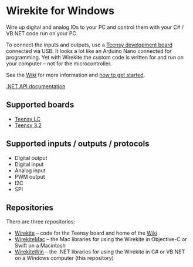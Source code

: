 # Wirekite for Windows

Wire up digital and analog IOs to your PC and control them with your C# / VB.NET code run on your PC.

To connect the inputs and outputs, use a [Teensy development board](https://www.pjrc.com/teensy/) connected via USB. It looks a lot like an Arduino Nano connected for programming. Yet with Wirekite the custom code is written for and run on your computer – not for the microcontroller.

See the [Wiki](https://github.com/manuelbl/Wirekite/wiki) for more information and [how to get started](https://github.com/manuelbl/Wirekite/wiki/Visual-Studio-Project-Setup).

[.NET API documentation](https://www.codecrete.net/WirekiteWin/)


## Supported boards

- [Teensy LC](https://www.pjrc.com/store/teensylc.html)
- [Teensy 3.2](https://www.pjrc.com/store/teensy32.html)


## Supported inputs / outputs / protocols

- Digital output
- Digital input
- Analog input
- PWM output
- I2C
- SPI


## Repositories

There are three repositories:

 - [Wirekite](https://github.com/manuelbl/Wirekite) – code for the Teensy board and home of the [Wiki](https://github.com/manuelbl/Wirekite/wiki)
 - [WirekiteMac](https://github.com/manuelbl/WirekiteMac) – the Mac libraries for using the Wirekite in Objective-C or Swift on a Macintosh
 - [WirekiteWin](https://github.com/manuelbl/WirekiteWin) – the .NET libraries for using the Wirekite in C# or VB.NET on a Windows computer  (this repository)
